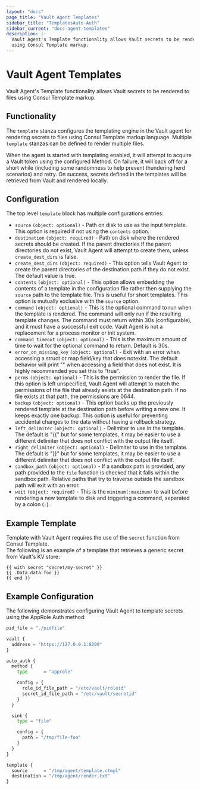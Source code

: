 ```yaml
---
layout: "docs"
page_title: "Vault Agent Templates"
sidebar_title: "TemplatesAuto-Auth"
sidebar_current: "docs-agent-templates"
description: |-
  Vault Agent's Template functionality allows Vault secrets to be rendered to files 
  using Consul Template markup.
---
```


# Vault Agent Templates

Vault Agent's Template functionality allows Vault secrets to be rendered to files 
using Consul Template markup.

## Functionality

The `template` stanza configures the templating engine in the Vault agent for rendering 
secrets to files using Consul Template markup language.  Multiple `template` stanzas 
can be defined to render multiple files.

When the agent is started with templating enabled, it will attempt to acquire a 
Vault token using the configured Method. On failure, it will back off for a short 
while (including some randomness to help prevent thundering herd scenarios) and 
retry. On success, secrets defined in the templates will be retrieved from Vault and 
rendered locally.

## Configuration

The top level `template` block has multiple configurations entries:

- `source` `(object: optional)` - Path on disk to use as the input template.  This 
option is required if not using the `contents` option.
- `destination` `(object: required)` - Path on disk where the rendered secrets should 
be created. If the parent directories If the parent directories do not exist, Vault 
Agent will attempt to create them, unless `create_dest_dirs` is false.
- `create_dest_dirs` `(object: required)` - This option tells Vault Agent to create 
the parent directories of the destination path if they do not exist. The default 
value is true.
- `contents` `(object: optional)` - This option allows embedding the contents of 
a template in the configuration file rather then supplying the `source` path to 
the template file. This is useful for short templates. This option is mutually 
exclusive with the `source` option.
- `command` `(object: optional)` - This is the optional command to run when the 
template is rendered. The command will only run if the resulting template changes. 
The command must return within 30s (configurable), and it must have a successful 
exit code. Vault Agent is not a replacement for a process monitor or init system.
- `command_timeout` `(object: optional)` - This is the maximum amount of time to 
wait for the optional command to return. Default is 30s.
- `error_on_missing_key` `(object: optional)` - Exit with an error when accessing 
a struct or map field/key that does notexist. The default behavior will print "<no value>" 
when accessing a field that does not exist. It is highly recommended you set this 
to "true". 
- `perms` `(object: optional)` - This is the permission to render the file. If 
this option is left unspecified, Vault Agent will attempt to match the permissions 
of the file that already exists at the destination path. If no file exists at that 
path, the permissions are 0644. 
- `backup` `(object: optional)` - This option backs up the previously rendered template 
at the destination path before writing a new one. It keeps exactly one backup. 
This option is useful for preventing accidental changes to the data without having 
a rollback strategy.
- `left_delimiter` `(object: optional)` - Delimiter to use in the template. The 
default is "{{" but for some templates, it may be easier to use a different 
delimiter that does not conflict with the output file itself. 
- `right_delimiter` `(object: optional)` - Delimiter to use in the template. The 
default is "}}" but for some templates, it may be easier to use a different 
delimiter that does not conflict with the output file itself.
- `sandbox_path` `(object: optional)` - If a sandbox path is provided, any path 
provided to the `file` function is checked that it falls within the sandbox path. 
Relative paths that try to traverse outside the sandbox path will exit with an error. 
- `wait` `(object: required)` - This is the `minimum(:maximum)` to wait before rendering 
a new template to disk and triggering a command, separated by a colon (`:`).

## Example Template

Template with Vault Agent requires the use of the `secret` function from Consul Template.  
The following is an example of a template that retrieves a generic secret from Vault's 
KV store:

```
{{ with secret "secret/my-secret" }}
{{ .Data.data.foo }}
{{ end }}
```

## Example Configuration

The following demonstrates configuring Vault Agent to template secrets using the 
AppRole Auth method:

```python
pid_file = "./pidfile"

vault {
  address = "https://127.0.0.1:8200"
}

auto_auth {
  method {
    type      = "approle"

    config = {
      role_id_file_path = "/etc/vault/roleid"
      secret_id_file_path = "/etc/vault/secretid"
    }
  }

  sink {
    type = "file"

    config = {
      path = "/tmp/file-foo"
    }
  }
}

template {
  source      = "/tmp/agent/template.ctmpl"
  destination = "/tmp/agent/render.txt"
}
```
